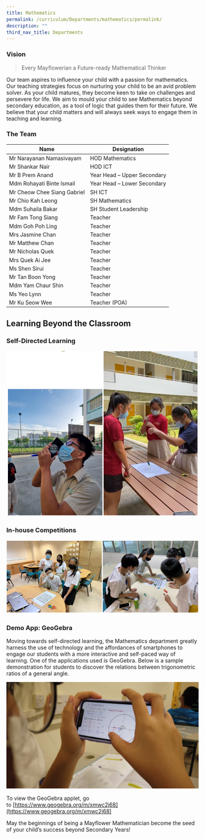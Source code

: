 ```yaml
---
title: Mathematics
permalink: /curriculum/Departments/mathematics/permalink/
description: ""
third_nav_title: Departments
---
```

### Vision

> Every Mayflowerian a Future-ready Mathematical Thinker

Our team aspires to influence your child with a passion for mathematics.
Our teaching strategies focus on nurturing your child to be an avid problem solver.
As your child matures, they become keen to take on challenges and persevere for life.
We aim to mould your child to see Mathematics beyond secondary education, as a tool of logic that guides them for their future.
We believe that your child matters and will always seek ways to engage them in teaching and learning.

### The Team


| Name | Designation | 
| -------- | -------- | 
| Mr Narayanan Namasivayam     | HOD Mathematics |
| Mr Shankar Nair | HOD ICT |
| Mr B Prem Anand | Year Head – Upper Secondary |
| Mdm Rohayati Binte Ismail |Year Head – Lower Secondary|
| Mr Cheow Chee Siang Gabriel| SH ICT |
| Mr Chio Kah Leong | SH Mathematics |
| Mdm Suhaila Bakar |SH Student Leadership |
| Mr Fam Tong Siang  | Teacher |
| Mdm Goh Poh Ling | Teacher |  
| Mrs Jasmine Chan | Teacher |
| Mr Matthew Chan | Teacher | 
| Mr Nicholas Quek  | Teacher |
| Mrs Quek Ai Jee | Teacher |
| Ms Shen Sirui | Teacher |
| Mr Tan Boon Yong | Teacher |
| Mdm Yam Chaur Shin | Teacher |
| Ms Yeo Lynn | Teacher |
| Mr Ku Seow Wee | Teacher (POA) |

Learning Beyond the Classroom
----------------------------------

### Self-Directed Learning
![](/images/math2.png)

### In-house Competitions
![](/images/math3.png)

### Demo App: GeoGebra

Moving towards self-directed learning, the Mathematics department greatly harness the use of technology and the affordances of smartphones to engage our students with a more interactive and self-paced way of learning. One of the applications used is GeoGebra. Below is a sample demonstration for students to discover the relations between trigonometric ratios of a general angle.

![](/images/math4.jpg)

To view the GeoGebra applet, go to [https://www.geogebra.org/m/xmwc2j68](https://www.geogebra.org/m/xmwc2j68)

May the beginnings of being a Mayflower Mathematician become the seed of your child’s success beyond Secondary Years!